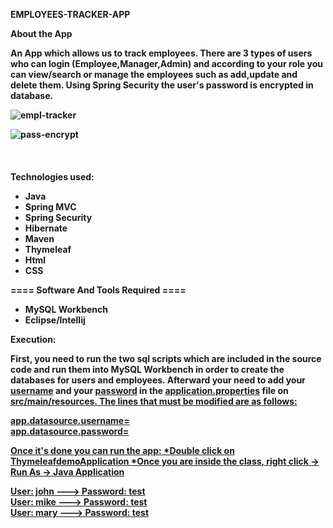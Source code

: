   <b>EMPLOYEES-TRACKER-APP</b>


<b> About the App <b>
<p> An App which allows us to track employees. There are 3 types of users who can login (Employee,Manager,Admin) and according to your role you can view/search or manage the employees such as add,update and delete them. Using Spring Security the user's password is encrypted in database. </p>

![empl-tracker](https://user-images.githubusercontent.com/74924160/191194814-3c56f3ae-72e6-4d4b-aa10-76ef5170fa17.png)


![pass-encrypt](https://user-images.githubusercontent.com/74924160/191194903-c1bf4761-455a-4936-81a7-74b804e35367.png)
<br><br><br><br>
<b> Technologies used: </b>
<ul>
<li>Java</li>
<li>Spring MVC</li>
<li>Spring Security</li>
<li>Hibernate</li>
<li>Maven</li>
<li>Thymeleaf</li>
<li>Html</li>
<li>CSS</li>
</ul>


 ==== Software And Tools Required ====
 <ul>
<li>MySQL Workbench</li>
<li>Eclipse/Intellij</li>
</ul>

<b>Execution:</b>

First, you need to run the two sql scripts which are included in the source code and run them into MySQL Workbench in order to create the databases for users and employees. Afterward your need to add your <u>username</u> and your <u>password</u> in the <u>application.properties</u> file on <u>src/main/resources</ul>. The lines that must be modified are as follows:

app.datasource.username=
<br>
app.datasource.password=

Once it's done you can run the app:
*Double click on <u>ThymeleafdemoApplication</u>
*Once you are inside the class, right click -> Run As -> Java Application

User: john ---> Password: test <br>
User: mike ---> Password: test <br>
User: mary  ---> Password: test


